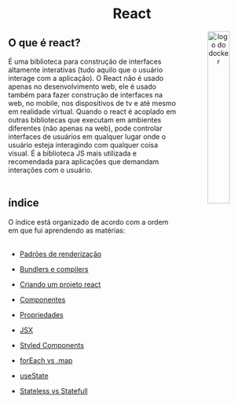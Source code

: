 <h1 align="center"> React</h1>

<p align="center">
  <img align="right" alt="logo do docker" src="../public/logo-react.png" width="30%">
</p>

## O que é react?

É uma biblioteca para construção de interfaces altamente interativas (tudo aquilo que o usuário interage com a aplicação). O React não é usado apenas no desenvolvimento web, ele é usado também para fazer construção de interfaces na web, no mobile, nos dispositivos de tv e até mesmo em realidade virtual. Quando o react é acoplado em outras bibliotecas que executam em ambientes diferentes (não apenas na web), pode controlar interfaces de usuários em qualquer lugar onde o usuário esteja interagindo com qualquer coisa visual. É a biblioteca JS mais utilizada e recomendada para aplicações que demandam interações com o usuário.
<br><br>

<h2>índice</h2>
O índice está organizado de acordo com a ordem em que fui aprendendo as matérias:
<br>
<br>


*  [Padrões de renderização](https://github.com/fernandadiasm/study/blob/main/front-end/react/01-padroes-de-renderizacao.md)

* [Bundlers e compilers](https://github.com/fernandadiasm/study/blob/main/front-end/react/02-bundlers-e-compilers.md)

* [Criando um projeto react](https://github.com/fernandadiasm/study/blob/main/front-end/react/03-criando-um-projeto-react.md)

* [Componentes](https://github.com/fernandadiasm/study/blob/main/front-end/react/04-componentes.md)

* [Propriedades](https://github.com/fernandadiasm/study/blob/main/front-end/react/05-propriedades.md)

* [JSX](https://github.com/fernandadiasm/study/blob/main/front-end/react/06-JSX.md)

* [Styled Components](https://github.com/fernandadiasm/study/blob/main/front-end/react/07-styled-componentes.md)

* [forEach vs .map](https://github.com/fernandadiasm/study/blob/main/front-end/react/09-forEach-vs-map.md)

* [useState](https://github.com/fernandadiasm/study/blob/main/front-end/react/10-useState.md)

* [Stateless vs Statefull](https://github.com/fernandadiasm/study/blob/main/front-end/react/11-stateless-vs-statefull.md)





